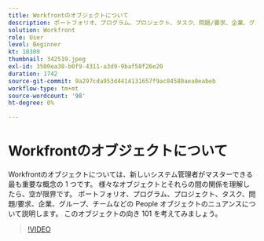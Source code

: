 ```yaml
---
title: Workfrontのオブジェクトについて
description: ポートフォリオ、プログラム、プロジェクト、タスク、問題/要求、企業、グループ、チームなどの People オブジェクトのニュアンスについて説明します。
solution: Workfront
role: User
level: Beginner
kt: 10309
thumbnail: 342519.jpeg
exl-id: 3500ea38-b0f9-4311-a3d9-9baf58f26e20
duration: 1742
source-git-commit: 9a297cda953d4414131657f9ac84580aea0eabeb
workflow-type: tm+mt
source-wordcount: '98'
ht-degree: 0%

---
```


# Workfrontのオブジェクトについて

Workfrontのオブジェクトについては、新しいシステム管理者がマスターできる最も重要な概念の 1 つです。 様々なオブジェクトとそれらの間の関係を理解したら、空が限界です。 ポートフォリオ、プログラム、プロジェクト、タスク、問題/要求、企業、グループ、チームなどの People オブジェクトのニュアンスについて説明します。 このオブジェクトの向き 101 を考えてみましょう。

>[!VIDEO](https://video.tv.adobe.com/v/342519/?quality=12&learn=on)
